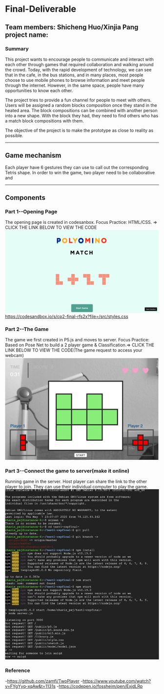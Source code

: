 # Final-Deliverable
Team members: Shicheng Huo/Xinjia Pang
project name:
---
### Summary

This project wants to encourage people to communicate and interact with each other through games that required collaboration and walking around the crowd. Today, with the rapid development of technology, we can see that in the cafe, in the bus stations, and in many places, most people choose to use mobile phones to browse information and meet people through the internet. However, in the same space, people have many opportunities to know each other. 

The project tries to provide a fun channel for people to meet with others. Users will be assigned a random blocks composition once they stand in the heated area. The block compositions can be combined with another person into a new shape. With the block they had, they need to find others who has a match block compositions with them.

The objective of the project is to make the prototype as close to reality as possible.

---
## Game mechanism

Each player have 6 gestures they can use to call out the corresponding Tetris shape. In order to win the game, two player need to be collaborative and 

---
## Components
### Part 1--Opening Page
The opening page is created in codesanbox. Focus Practice: HTML/CSS. => CLICK THE LINK BELOW TO VIEW THE CODE
![Image description](https://github.com/shichenghuo/Final-Deliverable/blob/master/Opening%20Pgae.png)
https://codesandbox.io/s/cp2-final-rfs2x?file=/src/styles.css
### Part 2--The Game
The game we first created in P5.js and moves to server. Focus Practice: Based on Pose Net to build a 2 player game & Classification.=> CLICK THE LINK BELOW TO VIEW THE CODE(The game request to access your webcam)
![Image description](https://github.com/shichenghuo/Final-Deliverable/blob/master/Game.png)
### Part 3--Connect the game to server(make it online)
Running game in the server. Host player can share the link to the other player to join. They can use their individual computer to play the game.
![Image description](https://github.com/shichenghuo/Final-Deliverable/blob/master/Server1.png)
### Reference
-https://github.com/zamfi/TwoPlayer
-https://www.youtube.com/watch?v=FYgYyq-xqAw&t=1131s
-https://codepen.io/fossheim/pen/ExjdLRp


